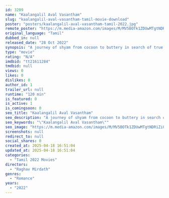 ```yaml
---
id: 3209
name: "Kaalangalil Aval Vasantham"
slug: "kaalangalil-aval-vasantham-tamil-movie-download"
poster: "posters/kaalangalil-aval-vasantham-tamil-2022.jpg"
remote_poster: "https://m.media-amazon.com/images/M/MV5BOTk1ZDUwMTgtNDRiZi00YmVlLTljM2EtNmZjNjExN2NhNWM3XkEyXkFqcGc@._V1_SX300.jpg"
original_language: "Tamil"
dubbed_in: null
released_date: "28 Oct 2022"
synopsis: "A journey of shyam from cocoon to buttery in search of true love."
type: "movie"
rating: "N/A"
imdbid: "tt21611284"
tmdbid: null
views: 0
likes: 0
dislikes: 0
author_id: 1
trailer_url: null
runtime: "120 min"
is_featured: 0
is_active: 1
is_comingsoon: 0
seo_title: "Kaalangalil Aval Vasantham"
seo_description: "A journey of shyam from cocoon to buttery in search of true love."
seo_keywords: "\"Kaalangalil Aval Vasantham\""
seo_image: "https://m.media-amazon.com/images/M/MV5BOTk1ZDUwMTgtNDRiZi00YmVlLTljM2EtNmZjNjExN2NhNWM3XkEyXkFqcGc@._V1_SX300.jpg"
screenshots: null
redirect_to: null
social_shares: 0
created_at: 2025-04-18 16:51:04
updated_at: 2025-04-18 16:51:04
categories:
  - "Tamil 2022 Movies"
directors:
  - "Raghav Mirdath"
genres:
  - "Romance"
years:
  - "2022"
---
```

